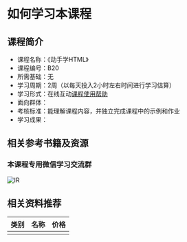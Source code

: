 # 如何学习本课程
## 课程简介
- 课程名称：《动手学HTML》
- 课程编号：B20
- 所需基础：无
- 学习周期：2周（以每天投入2小时左右时间进行学习估算）
- 学习形式：在线互动[课程使用帮助](/aboutus/help.html)
- 面向群体：
- 考核标准：能理解课程内容，并独立完成课程中的示例和作业
- 学习成果：

## 相关参考书籍及资源

### 本课程专用微信学习交流群 
![IR](./images/qrcode.jpg)

## 相关资料推荐
|类别|名称|价格|
|--|--|--|
| | | |